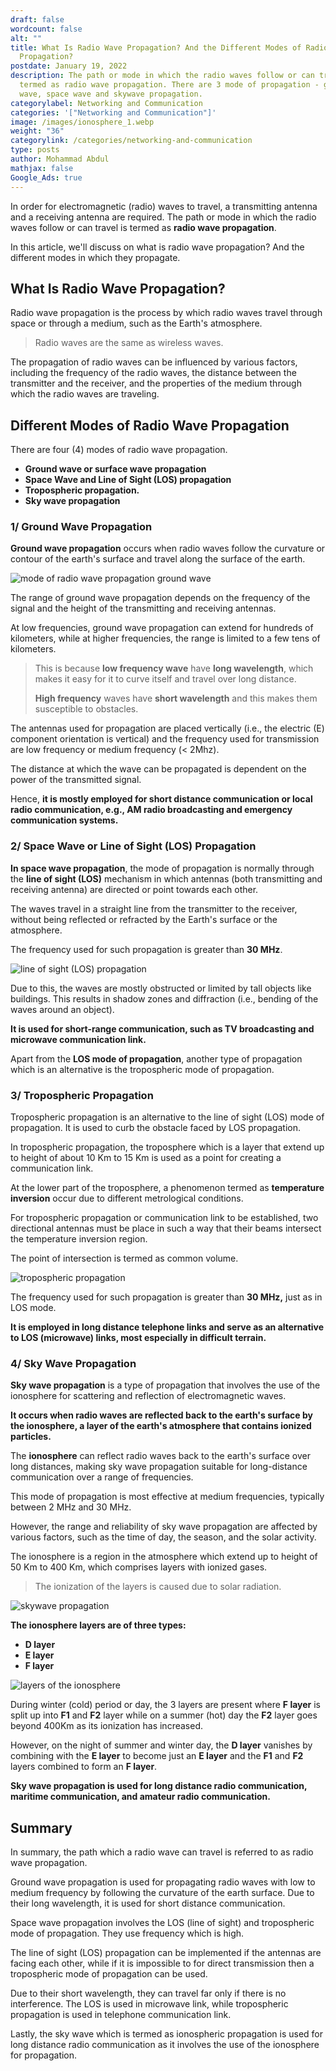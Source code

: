 ```yaml
---
draft: false
wordcount: false
alt: ""
title: What Is Radio Wave Propagation? And the Different Modes of Radio Wave
  Propagation?
postdate: January 19, 2022
description: The path or mode in which the radio waves follow or can travel is
  termed as radio wave propagation. There are 3 mode of propagation - ground
  wave, space wave and skywave propagation.
categorylabel: Networking and Communication
categories: '["Networking and Communication"]'
image: /images/ionosphere_1.webp
weight: "36"
categorylink: /categories/networking-and-communication
type: posts
author: Mohammad Abdul
mathjax: false
Google_Ads: true
---
```

In order for electromagnetic (radio) waves to travel, a transmitting antenna and a receiving antenna are required. The path or mode in which the radio waves follow or can travel is termed as **radio wave propagation**.

In this article, we'll discuss on what is radio wave propagation? And the different modes in which they propagate.

## What Is Radio Wave Propagation?

Radio wave propagation is the process by which radio waves travel through space or through a medium, such as the Earth's atmosphere. 

> Radio waves are the same as wireless waves.

The propagation of radio waves can be influenced by various factors, including the frequency of the radio waves, the distance between the transmitter and the receiver, and the properties of the medium through which the radio waves are traveling.

## Different Modes of Radio Wave Propagation

There are four (4) modes of radio wave propagation.

* **Ground wave or surface wave propagation**
* **Space Wave and Line of Sight (LOS) propagation** 
* **Tropospheric propagation.**
* **Sky wave propagation**

### **1/ Ground Wave Propagation**

**Ground wave propagation** occurs when radio waves follow the curvature or contour of the earth's surface and travel along the surface of the earth. 

![mode of radio wave propagation ground wave](/images/ionosphere_1.webp "mode of radio wave propagation ground wave")

The range of ground wave propagation depends on the frequency of the signal and the height of the transmitting and receiving antennas. 

At low frequencies, ground wave propagation can extend for hundreds of kilometers, while at higher frequencies, the range is limited to a few tens of kilometers. 

> This is because **low frequency wave** have **long wavelength**, which makes it easy for it to curve itself and travel over long distance.
>
> **High frequency** waves have **short wavelength** and this makes them susceptible to obstacles.

The antennas used for propagation are placed vertically (i.e., the electric (E) component orientation is vertical) and the frequency used for transmission are low frequency or medium frequency (< 2Mhz).

The distance at which the wave can be propagated is dependent on the power of the transmitted signal.

Hence, **it is mostly employed for short distance communication or local radio communication, e.g., AM radio broadcasting and emergency communication systems.**

### **2/ Space Wave or Line of Sight (LOS) Propagation**

**In space wave propagation**, the mode of propagation is normally through the **line of sight (LOS)** mechanism in which antennas (both transmitting and receiving antenna) are directed or point towards each other.

The waves travel in a straight line from the transmitter to the receiver, without being reflected or refracted by the Earth's surface or the atmosphere. 

The frequency used for such propagation is greater than **30 MHz**.

![line of sight (LOS) propagation](/images/ionosphere_3.webp "line of sight (LOS) propagation")

Due to this, the waves are mostly obstructed or limited by tall objects like buildings. This results in shadow zones and diffraction (i.e., bending of the waves around an object).

**It is used for short-range communication, such as TV broadcasting and microwave communication link.**

Apart from the **LOS mode of propagation**, another type of propagation which is an alternative is the tropospheric mode of propagation. 

### **3/ Tropospheric Propagation**

Tropospheric propagation is an alternative to the line of sight (LOS) mode of propagation. It is used to curb the obstacle faced by LOS propagation.

In tropospheric propagation, the troposphere which is a layer that extend up to height of about 10 Km to 15 Km is used as a point for creating a communication link.

At the lower part of the troposphere, a phenomenon termed as **temperature inversion** occur due to different metrological conditions.

For tropospheric propagation or communication link to be established, two directional antennas must be place in such a way that their beams intersect the temperature inversion region. 

The point of intersection is termed as common volume.

![tropospheric propagation](/images/ionosphere_4.webp "tropospheric propagation")

The frequency used for such propagation is greater than **30 MHz,** just as in LOS mode.

**It is employed in long distance telephone links and serve as an alternative to LOS (microwave) links, most especially in difficult terrain.**

### 4/ Sky Wave Propagation

**Sky wave propagation** is a type of propagation that involves the use of the ionosphere for scattering and reflection of electromagnetic waves.

**It occurs when radio waves are reflected back to the earth's surface by the ionosphere, a layer of the earth's atmosphere that contains ionized particles.** 

The **ionosphere** can reflect radio waves back to the earth's surface over long distances, making sky wave propagation suitable for long-distance communication over a range of frequencies. 

This mode of propagation is most effective at medium frequencies, typically between 2 MHz and 30 MHz.

However, the range and reliability of sky wave propagation are affected by various factors, such as the time of day, the season, and the solar activity. 

The ionosphere is a region in the atmosphere which extend up to height of 50 Km to 400 Km, which comprises layers with ionized gases. 

> The ionization of the layers is caused due to solar radiation.

![skywave propagation](/images/ionosphere_2.webp "skywave propagation")

**The ionosphere layers are of three types:**

* **D layer**
* **E layer**
* **F layer**

![layers of the ionosphere](/images/ionosphere_5.webp "layers of the ionosphere")

During winter (cold) period or day, the 3 layers are present where **F layer** is split up into **F1** and **F2** layer while on a summer (hot) day the **F2** layer goes beyond 400Km as its ionization has increased.

However, on the night of summer and winter day, the **D layer** vanishes by combining with the **E layer** to become just an **E layer** and the **F1** and **F2** layers combined to form an **F layer**.

**Sky wave propagation is used for long distance radio communication, maritime communication, and amateur radio communication.**

## Summary

In summary, the path which a radio wave can travel is referred to as radio wave propagation.

Ground wave propagation is used for propagating radio waves with low to medium frequency by following the curvature of the earth surface. Due to their long wavelength, it is used for short distance communication.

Space wave propagation involves the LOS (line of sight) and tropospheric mode of propagation. They use frequency which is high.

The line of sight (LOS) propagation can be implemented if the antennas are facing each other, while if it is impossible to for direct transmission then a tropospheric mode of propagation can be used.

Due to their short wavelength, they can travel far only if there is no interference. The LOS is used in microwave link, while tropospheric propagation is used in telephone communication link.

Lastly, the sky wave which is termed as ionospheric propagation is used for long distance radio communication as it involves the use of the ionosphere for propagation.